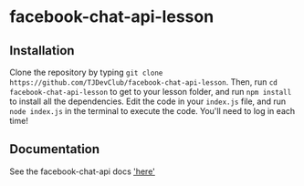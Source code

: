 # facebook-chat-api-lesson

## Installation

Clone the repository by typing `git clone https://github.com/TJDevClub/facebook-chat-api-lesson`. Then, run `cd facebook-chat-api-lesson` to get to your lesson folder, and run `npm install` to install all the dependencies. Edit the code in your `index.js` file, and run `node index.js` in the terminal to execute the code. You'll need to log in each time!

## Documentation

See the facebook-chat-api docs ['here'](https://github.com/Schmavery/facebook-chat-api#documentation)
